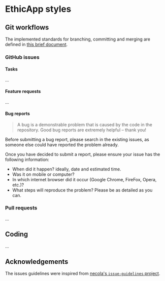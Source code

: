 # EthicApp styles

## Git workflows

The implemented standards for branching, committing and merging are defined in [this brief document](https://github.com/agis/git-style-guide/tree/3636597136ca32412382e1885ec46adb538ec7dc#readme).

<!-- TODO: Summarize git workflow standards -->

<!-- TODO: mention remote CI processes (GitHub Actions) when done -->

### GitHub issues

#### Tasks

... <!-- ? -->

#### Feature requests

... <!-- TODO -->

#### Bug reports

> A bug is a demonstrable problem that is caused by the code in the repository. Good bug reports are extremely helpful – thank you!

Before submitting a bug report, please search in the existing issues, as someone else could have reported the problem already.

Once you have decided to submit a report, please ensure your issue has the following information:

<!-- TODO: create a template for this into GitHub and simply mention it here, describing it, plus an example -->

- When did it happen? ideally, date and estimated time.
- Was it on mobile or computer?
- In which internet browser did it occur (Google Chrome, FireFox, Opera, etc.)?
- What steps will reproduce the problem? Please be as detailed as you can.

<!-- TODO: include a good actual example, as a screenshot -->
<!--
```txt
[Component] HTTP error 502 for certain resources

(explanation)

(tagged "bug")
```
-->

<!-- TODO: define issue title format and its minimum content, including scope (not vague issues) -->

### Pull requests

... <!-- TODO -->

## Coding

... <!-- ? should this be defined in another file? probably. -->

## Acknowledgements

The issues guidelines were inspired from [necola's `issue-guidelines` project](https://github.com/necolas/issue-guidelines/blob/master/CONTRIBUTING.md).
